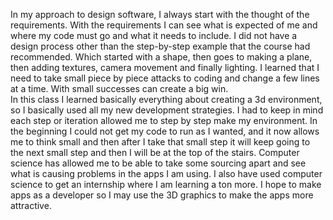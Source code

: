 In my approach to design software, I always start with the thought of the requirements.  With the requirements I can see what is expected of me and where my code must go and what it needs to include.  I did not have a design process other than the step-by-step example that the course had recommended.  Which started with a shape, then goes to making a plane, then adding textures, camera movement and finally lighting.   I learned that I need to take small piece by piece attacks to coding and change a few lines at a time.  With small successes can create a big win.  
In this class I learned basically everything about creating a 3d environment, so I basically used all my new development strategies.  I had to keep in mind each step or iteration allowed me to step by step make my environment.  In the beginning I could not get my code to run as I wanted, and it now allows me to think small and then after I take that small step it will keep going to the next small step and then I will be at the top of the stairs.
Computer science has allowed me to be able to take some sourcing apart and see what is causing problems in the apps I am using.  I also have used computer science to get an internship where I am learning a ton more.  I hope to make apps as a developer so I may use the 3D graphics to make the apps more attractive.
